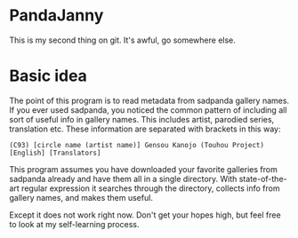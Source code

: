 # PandaJanny
This is my second thing on git.
It's awful, go somewhere else.

# Basic idea
The point of this program is to read metadata from sadpanda gallery names.
If you ever used sadpanda, you noticed the common pattern of including all sort of useful info in gallery names. This includes artist, parodied series, translation etc. These information are separated with brackets in this way:

`(C93) [circle name (artist name)] Gensou Kanojo (Touhou Project) [English] [Translators]`

This program assumes you have downloaded your favorite galleries from sadpanda already and have them all in a single directory. With state-of-the-art regular expression it searches through the directory, collects info from gallery names, and makes them useful.

Except it does not work right now. Don't get your hopes high, but feel free to look at my self-learning process.
